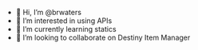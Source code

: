 - 👋 Hi, I’m @brwaters
- 👀 I’m interested in using APIs
- 🌱 I’m currently learning statics
- 💞️ I’m looking to collaborate on Destiny Item Manager

<!---
brwaters/brwaters is a ✨ special ✨ repository because its `README.md` (this file) appears on your GitHub profile.
You can click the Preview link to take a look at your changes.
--->
